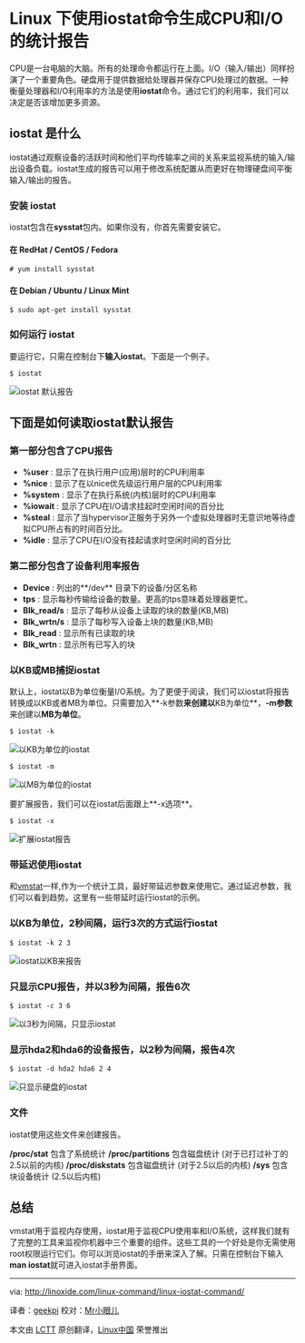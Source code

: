 Linux 下使用iostat命令生成CPU和I/O的统计报告
================================================================================
CPU是一台电脑的大脑。所有的处理命令都运行在上面。I/O（输入/输出）同样扮演了一个重要角色。硬盘用于提供数据给处理器并保存CPU处理过的数据。一种衡量处理器和I/O利用率的方法是使用**iostat**命令。通过它们的利用率，我们可以决定是否该增加更多资源。

## iostat 是什么 ##

iostat通过观察设备的活跃时间和他们平均传输率之间的关系来监视系统的输入/输出设备负载。iostat生成的报告可以用于修改系统配置从而更好在物理硬盘间平衡输入/输出的报告。

### 安装 iostat ###

iostat包含在**sysstat**包内。如果你没有，你首先需要安装它。

#### 在 RedHat / CentOS / Fedora ####

    # yum install sysstat

#### 在 Debian / Ubuntu / Linux Mint ####

    $ sudo apt-get install sysstat

### 如何运行 iostat ###

要运行它，只需在控制台下**输入iostat**。下面是一个例子。

    $ iostat

![iostat 默认报告](http://linoxide.com/wp-content/uploads/2013/12/iostat_default.png)

## 下面是如何读取iostat默认报告 ##

### 第一部分包含了CPU报告 ###

- **%user** : 显示了在执行用户(应用)层时的CPU利用率
- **%nice** : 显示了在以nice优先级运行用户层的CPU利用率
- **%system** : 显示了在执行系统(内核)层时的CPU利用率
- **%iowait** : 显示了CPU在I/O请求挂起时空闲时间的百分比
- **%steal** : 显示了当hypervisor正服务于另外一个虚拟处理器时无意识地等待虚拟CPU所占有的时间百分比。
- **%idle** : 显示了CPU在I/O没有挂起请求时空闲时间的百分比

### 第二部分包含了设备利用率报告 ###

- **Device** : 列出的**/dev** 目录下的设备/分区名称
- **tps** : 显示每秒传输给设备的数量。更高的tps意味着处理器更忙。
- **Blk_read/s** : 显示了每秒从设备上读取的块的数量(KB,MB)
- **Blk_wrtn/s** : 显示了每秒写入设备上块的数量(KB,MB)
- **Blk_read** : 显示所有已读取的块
- **Blk_wrtn** : 显示所有已写入的块

### 以KB或MB捕捉iostat ###

默认上，iostat以B为单位衡量I/O系统。为了更便于阅读，我们可以iostat将报告转换成以KB或者MB为单位。只需要加入**-k参数**来创建以**KB为单位**，**-m参数**来创建以**MB为单位**。

    $ iostat -k

![以KB为单位的iostat](http://linoxide.com/wp-content/uploads/2013/12/iostat_k.png)

    $ iostat -m

![以MB为单位的iostat](http://linoxide.com/wp-content/uploads/2013/12/iostat_m.png)

要扩展报告，我们可以在iostat后面跟上**-x选项**。

    $ iostat -x

![扩展iostat报告](http://linoxide.com/wp-content/uploads/2013/12/iostat_x.png)

### 带延迟使用iostat ###

和[vmstat][1]一样,作为一个统计工具，最好带延迟参数来使用它。通过延迟参数，我们可以看到趋势。这里有一些带延时运行iostat的示例。

### 以KB为单位，2秒间隔，运行3次的方式运行iostat ###

    $ iostat -k 2 3

![iostat以KB来报告](http://linoxide.com/wp-content/uploads/2013/12/iostat_k_2_3.png)

### 只显示CPU报告，并以3秒为间隔，报告6次 ###

    $ iostat -c 3 6

![以3秒为间隔，只显示iostat](http://linoxide.com/wp-content/uploads/2013/12/iostat_c_3_6.png)

### 显示hda2和hda6的设备报告，以2秒为间隔，报告4次 ###

    $ iostat -d hda2 hda6 2 4

![只显示硬盘的iostat](http://linoxide.com/wp-content/uploads/2013/12/iostat_d_hda2_hda6_2_4.png)

### 文件 ###

iostat使用这些文件来创建报告。

**/proc/stat**  包含了系统统计
**/proc/partitions** 包含磁盘统计 (对于已打过补丁的2.5以前的内核)
**/proc/diskstats** 包含磁盘统计 (对于2.5以后的内核)
**/sys** 包含块设备统计 (2.5以后内核)

## 总结 ##

vmstat用于监视内存使用，iostat用于监视CPU使用率和I/O系统，这样我们就有了完整的工具来监视你机器中三个重要的组件。这些工具的一个好处是你无需使用root权限运行它们。你可以浏览iostat的手册来深入了解。只需在控制台下输入**man iostat**就可进入iostat手册界面。

--------------------------------------------------------------------------------

via: http://linoxide.com/linux-command/linux-iostat-command/

译者：[geekpi](https://github.com/geekpi) 校对：[Mr小眼儿](http://blog.csdn.net/tinyeyeser)

本文由 [LCTT](https://github.com/LCTT/TranslateProject) 原创翻译，[Linux中国](http://linux.cn/) 荣誉推出

[1]:http://linoxide.com/linux-command/linux-vmstat-command-tool-report-virtual-memory-statistics/
